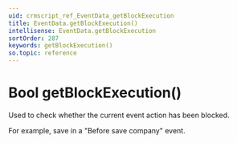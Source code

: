 ```yaml
---
uid: crmscript_ref_EventData_getBlockExecution
title: EventData.getBlockExecution()
intellisense: EventData.getBlockExecution
sortOrder: 287
keywords: getBlockExecution()
so.topic: reference
---
```


# Bool getBlockExecution()

Used to check whether the current event action has been blocked.

For example, save in a "Before save company" event.
